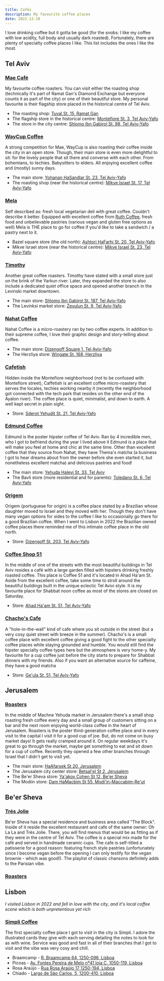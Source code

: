 ```yaml
---
title: Cafés
description: My favourite coffee places
date: 2022-12-10
---
```


I love drinking coffee but it gotta be good (for the snobs: I like my coffee with low acidity, full body and usually dark roasted). Fortunately, there are plenty of specialty coffee places I like. This list includes the ones I like the most.

## Tel Aviv

### [Mae Café](https://www.maecafe.com/)

My favourite coffee roasters. You can visit either the roasting shop (technically it's part of Ramat Gan's Diamond Exchange but everyone counts it as part of the city) or one of their beautiful store. My personal favourite is their flagship store placed in the historical centre of Tel Aviv.

- The roasting shop: [Tuval St. 15, Ramat Gan](https://goo.gl/maps/aFo44NCSLQqdFnZY8)
- The flagship store in the historical centre: [Montefiore St. 3, Tel Aviv-Yafo](https://goo.gl/maps/Na5HzzLJoDLYVH6y8)
- The store in the city centre: [Shlomo Ibn Gabirol St. 98, Tel Aviv-Yafo](https://goo.gl/maps/CTGA8tQSpbH8H6658)

### [WayCup Coffee](https://www.facebook.com/WayCupCoffeeTlv/)

A strong competition for Mae, WayCup is also roasting their coffee inside the city in an open store. Though, their main store is even more delightful to sit: for the lovely people that sit there and converse with each other. From bohemians, to techies. Babysitters to elders. All enjoying excellent coffee and (mostly) sunny days.

- The main store: [Yohanan HaSandlar St. 23, Tel Aviv-Yafo](https://goo.gl/maps/7k9AjEaMLd5kJ2acA)
- The roasting shop (near the historical centre): [Mikve Israel St. 17, Tel Aviv-Yafo](https://goo.gl/maps/zJoL12gAE8L5XRFt6)

### [Mela](https://www.facebook.com/people/Mela/100063507433490/)

Self described as: fresh local vegetarian deli with great coffee. Couldn't describe it better. Equipped with excellent coffee from [Ruth Coffee](https://www.ruthcoffee.co.il/), fresh food and unbelievable pastries (various vegan and gluten free options as well) Mela is THE place to go for coffee if you'd like to take a sandwich / a pastry next to it.

- Bazel square store (the old north): [Ashtori HaFarhi St. 20, Tel Aviv-Yafo](https://goo.gl/maps/r8HiU8w2UnybZRnn8)
- Mikve Israel store (near the historical centre): [Mikve Israel St. 23, Tel Aviv-Yafo](https://goo.gl/maps/oHR67RESLZ3pkDcv6)

### [Timothy](https://www.facebook.com/timothycafetlv/)

Another great coffee roasters. Timothy have stated with a small store just on the brink of the Yarkun river. Later, they expanded the store to also include a dedicated quiet office space and opened another branch in the Levinski market downtown.

- The main store: [Shlomo Ibn Gabirol St. 187, Tel Aviv-Yafo](https://goo.gl/maps/akYhk3iTeuoC53B1A)
- The Levinksi market store: [Zevulun St. 9, Tel Aviv-Yafo](https://goo.gl/maps/1zezrxNtpgKgyBRf6)

### [Nahat Coffee](https://www.nahatcoffee.com/)

Nahat Coffee is a micro-roastery ran by two coffee experts. In addition to their supreme coffee, I love their graphic design and story-telling about coffee.

- The main store: [Dizengoff Square 1, Tel Aviv-Yafo](https://goo.gl/maps/g72SCY81YTunLNYdA)
- The Herzliya store: [Wingate St. 168, Herzliya](https://goo.gl/maps/6uXiykoxzjGC67aZ6)

### [Cafetish](https://www.instagram.com/cafetish.coffee)

Hidden inside the Montefiore neighborhood (not to be confused with Montefiore street), Caffetish is an excellent coffee micro-roastery that serves the locales, techies working nearby it (recently the neighborhood got connected with the tech park that resides on the other end of the Ayalon river). The coffee place is quiet, minimalist, and down to earth. A well kept secret in plain sight.

- Store: [Sderot Yehudit St. 21, Tel Aviv-Yafo](https://goo.gl/maps/GGQmXUGzfjVyjqfY8)

### [Edmund Coffee](https://www.facebook.com/Edmundcoffee/)

Edmund is the poster hipster coffee of Tel Aviv. Ran by 4 incredible men, who I got to befriend during the year I lived above it Edmund is a place that will make you feel at home and chic at the same time. Other than excellent coffee that they source from Nahat, they have Thema's matcha (a business I got to hear dreams about from the owner before she even started it, but nonetheless excellent matcha) and delicious pastries and food!

- The main store: [Yehuda Halevi St. 33, Tel Aviv](https://goo.gl/maps/B38WHN9FXTj5v92i9)
- The Bavli store (more residential and for parents): [Toledano St. 6, Tel Aviv-Yafo](https://goo.gl/maps/zEQztDJrZokC6JZV8)

### [Origem](https://www.origem.co.il/)

Origem (portuguese for origin) is a coffee place stated by a Brazilian whose daughter moved to Israel and they moved with her. Though they don't have many vegan options for sides to the coffee I like to occasionally go there for a good Brazilian coffee. When I went to Lisbon in 2022 the Brazilian owned coffee places there reminded me of this intimate coffee place in the old north.

- Store: [Dizengoff St. 203, Tel Aviv-Yafo](https://goo.gl/maps/YrEBF1QGzLp9nzB16)

### [Coffee Shop 51](https://www.coffeeshop51.com/)

In the middle of one of the streets with the most beautiful buildings in Tel Aviv resides a café with a large garden filled with hipsters drinking freshly roasted coffee. This place is Coffee 51 and it's located in Ahad Ha'am St. Aside from the excellent coffee, take some time to stroll around the beautiful buildings built in the unique eclectic Tel Avivi style. It is my favourite place for Shabbat noon coffee as most of the stores are closed on Saturday.

- Store: [Ahad Ha'am St. 51, Tel Aviv-Yafo](https://goo.gl/maps/kSD1YBVfVBUgj2wB8)

### [Chacho's Cafe](https://www.chachoscafe.com/)

A "hole-in-the-wall" kind of cafe where you sit outside in the street (but a very cosy quiet street with breeze in the summer). Chacho's is a small coffee place with excellent coffee giving a good fight to the other specialty coffee places while staying grounded and humble. You would still find the hipster specialty coffee types here but the atmosphere is very home-y. My favourite for a cup coffee just before the city starts to prepare for Shabbat dinners with my friends. Also if you want an alternative source for caffeine, they have a good matcha

- Store: [Ge'ula St. 51, Tel Aviv-Yafo](https://goo.gl/maps/tZAUGhTS3viXeUP37)

## Jerusalem

### [Roasters](https://www.roastersjlm.com/)

In the middle of Machne Yehuda market in Jerusalem there's a small shop roasting fresh coffee every day and a small group of customers sitting on a bar and the next room enjoying world-class coffee in the heart of Jerusalem. Roasters is the poster third-generation coffee place and in every visit to the capital I visit it for a good cup of joe. But, do not come on busy market days! It gets really cramped around it. On regular weekdays it's great to go through the market, maybe get something to eat and sit down for a cup of coffee. Recently they opened a few other branches through Israel that I didn't get to visit yet.

- The main store: [HaAfarsek St 20, Jerusalem](https://goo.gl/maps/FSbZCo9CoyiWu8rJ8)
- The Jerusalem city center store: [Betsal'el St 2, Jerusalem](https://goo.gl/maps/PCHajhBM94idawPs7)
- The Be'er Sheva store: [Ya'akov Cohen St 12, Be'er Sheva](https://goo.gl/maps/ZBbD1eifVUr3pUmu8)
- The Modiin store: [Dam HaMacbim St 55, Modi'in-Maccabim-Re'ut](https://goo.gl/maps/VudxBSPqV4SzakyN6)

## Be'er Sheva

### [Trés Jolie](https://www.instagram.com/tres_jolie_patisserie/)

Be'er Sheva has a special residence and business area called "The Block". Inside of it reside the excellent restaurant and cafe of the same owner: Oh La La and Trés Jolie. There, you will find menus that would be as fitting as if they were in the centre of Tel Aviv. The coffee is a special mix made for the café and served in handmade ceramic cups. The cafe is self-titled a patisserie for a good reason: featuring french style pastries (unfortunately since I become vegan before the opening I can only testify for the vegan brownie - which was good!). The playlist of classic chansons definitely adds to the Parisian vibe.

### [Roasters](#roasters)

## Lisbon

_I visited Lisbon in 2022 and fell in love with the city, and it's local coffee scene which is both unpretentious yet rich_

### [Simpli Coffee](https://simpli.pt/en/home/)

The first specialty coffee place I got to visit in the city is Simpli. I adore the illustrated cards they give with each serving detailing the notes to look for as with wine. Service was good and fast in all of their branches that I got to visit and the vibe was very cosy and chill.

- Braamcamp - [R. Braamcamp 64, 1250-096, Lisboa](https://goo.gl/maps/DAWtMMA8YNCUi4r36)
- Picoas - [Av. Fontes Pereira de Melo nº41 loja C, 1050-119, Lisboa](https://goo.gl/maps/CHBqxqUmACergTF68)
- Rosa Araújo - [Rua Rosa Araújo 17 1250-194, Lisboa](https://goo.gl/maps/MCZ2eXKsX3qokg6q6)
- Chiado - [Largo de São Carlos, 5, 1200-410, Lisboa](https://goo.gl/maps/K9q2t3KsbJDLmLLy6)
